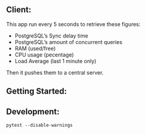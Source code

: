 ## Client:

This app run every 5 seconds to retrieve these figures:
- PostgreSQL’s Sync delay time
- PostgreSQL’s amount of concurrent queries
- RAM (used/free)
- CPU usage (pecentage)
- Load Average (last 1 minute only)

Then it pushes them to a central server.

## Getting Started:

## Development:
```
pytest --disable-warnings
```
